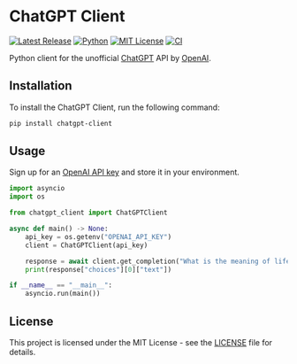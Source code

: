 # ChatGPT Client

[![Latest Release](https://img.shields.io/github/v/release/vsakkas/chatgpt-client.svg)](https://github.com/vsakkas/chatgpt-client/releases/tag/0.1.0)
[![Python](https://img.shields.io/badge/python-3.10+-blue.svg)](https://www.python.org/downloads/)
[![MIT License](https://img.shields.io/badge/license-MIT-blue)](https://github.com/vsakkas/chatgpt-client/blob/master/LICENSE)
[![CI](https://github.com/vsakkas/chatgpt-client/actions/workflows/main.yml/badge.svg?branch=master)](https://github.com/vsakkas/chatgpt-client/actions/workflows/main.yml)

Python client for the unofficial [ChatGPT](https://openai.com/blog/chatgpt/) API by [OpenAI](https://openai.com/).

## Installation

To install the ChatGPT Client, run the following command:

```bash
pip install chatgpt-client
```

## Usage

Sign up for an [OpenAI API key](https://platform.openai.com/overview) and store it in your environment.

```python
import asyncio
import os

from chatgpt_client import ChatGPTClient

async def main() -> None:
    api_key = os.getenv("OPENAI_API_KEY")
    client = ChatGPTClient(api_key)

    response = await client.get_completion("What is the meaning of life?")
    print(response["choices"][0]["text"])

if __name__ == "__main__":
    asyncio.run(main())
```

## License

This project is licensed under the MIT License - see the [LICENSE](https://github.com/vsakkas/chatgpt-client/blob/master/LICENSE) file for details.
